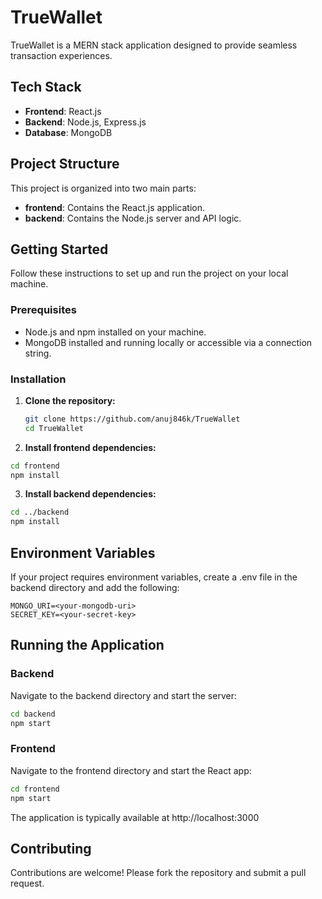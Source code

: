 # TrueWallet

TrueWallet is a MERN stack application designed to provide seamless transaction experiences.

## Tech Stack

- **Frontend**: React.js
- **Backend**: Node.js, Express.js
- **Database**: MongoDB

## Project Structure

This project is organized into two main parts:

- **frontend**: Contains the React.js application.
- **backend**: Contains the Node.js server and API logic.

## Getting Started

Follow these instructions to set up and run the project on your local machine.

### Prerequisites

- Node.js and npm installed on your machine.
- MongoDB installed and running locally or accessible via a connection string.

### Installation

1. **Clone the repository:**

   ```bash
   git clone https://github.com/anuj846k/TrueWallet
   cd TrueWallet

   ```

2. **Install frontend dependencies:**

```bash
cd frontend
npm install
```

3. **Install backend dependencies:**

```bash
cd ../backend
npm install
```

## Environment Variables

If your project requires environment variables, create a .env file in the backend directory and add the following:

```
MONGO_URI=<your-mongodb-uri>
SECRET_KEY=<your-secret-key>
```

## Running the Application

### Backend

Navigate to the backend directory and start the server:

```bash
cd backend
npm start
```

### Frontend

Navigate to the frontend directory and start the React app:

```bash
cd frontend
npm start
```

The application is typically available at http://localhost:3000

## Contributing

Contributions are welcome! Please fork the repository and submit a pull request.
